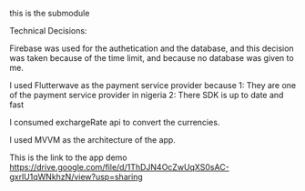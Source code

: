 this is the submodule

Technical Decisions:

Firebase was used for the authetication and the database, and this decision was taken because of the time limit, and because no database was given to me.

I used Flutterwave as the payment service provider because
1: They are one of the payment service provider in nigeria
2: There SDK is up to date and fast

I consumed exchargeRate api to convert the currencies.

I used MVVM as the architecture of the app.


This is the link to the app demo
https://drive.google.com/file/d/1ThDJN4OcZwUqXS0sAC-gxrlU1qWNkhzN/view?usp=sharing
